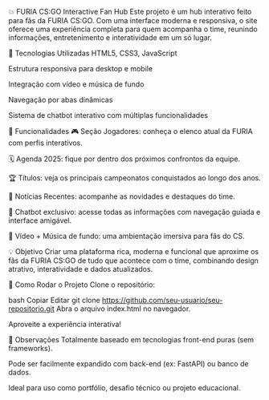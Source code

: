 💥 FURIA CS:GO Interactive Fan Hub
Este projeto é um hub interativo feito para fãs da FURIA CS:GO. Com uma interface moderna e responsiva, o site oferece uma experiência completa para quem acompanha o time, reunindo informações, entretenimento e interatividade em um só lugar.

🔧 Tecnologias Utilizadas
HTML5, CSS3, JavaScript

Estrutura responsiva para desktop e mobile

Integração com vídeo e música de fundo

Navegação por abas dinâmicas

Sistema de chatbot interativo com múltiplas funcionalidades

🎯 Funcionalidades
🎮 Seção Jogadores: conheça o elenco atual da FURIA com perfis interativos.

🗓️ Agenda 2025: fique por dentro dos próximos confrontos da equipe.

🏆 Títulos: veja os principais campeonatos conquistados ao longo dos anos.

📰 Notícias Recentes: acompanhe as novidades e destaques do time.

🤖 Chatbot exclusivo: acesse todas as informações com navegação guiada e interface amigável.

🎵 Vídeo + Música de fundo: uma ambientação imersiva para fãs do CS.

💡 Objetivo
Criar uma plataforma rica, moderna e funcional que aproxime os fãs da FURIA CS:GO de tudo que acontece com o time, combinando design atrativo, interatividade e dados atualizados.

🚀 Como Rodar o Projeto
Clone o repositório:

bash
Copiar
Editar
git clone https://github.com/seu-usuario/seu-repositorio.git
Abra o arquivo index.html no navegador.

Aproveite a experiência interativa!

📌 Observações
Totalmente baseado em tecnologias front-end puras (sem frameworks).

Pode ser facilmente expandido com back-end (ex: FastAPI) ou banco de dados.

Ideal para uso como portfólio, desafio técnico ou projeto educacional.

